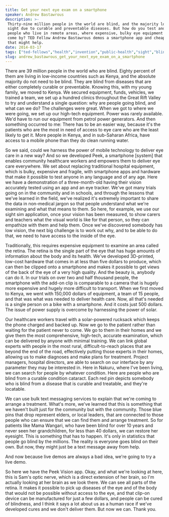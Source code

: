 ```yaml
---
title: Get your next eye exam on a smartphone
speaker: Andrew Bastawrous
description: >-
 Thirty-nine million people in the world are blind, and the majority lost their
 sight due to curable and preventable diseases. But how do you test and treat
 people who live in remote areas, where expensive, bulky eye equipment is hard to
 come by? TED Fellow Andrew Bastawrous demos a smartphone app and cheap hardware
 that might help.
date: 2014-03-17
tags: ["ted-fellows","health","invention","public-health","sight","blindness"]
slug: andrew_bastawrous_get_your_next_eye_exam_on_a_smartphone
---
```


There are 39 million people in the world who are blind. Eighty percent of them are living
in low-income countries such as Kenya, and the absolute majority do not need to be blind.
They are blind from diseases that are either completely curable or preventable. Knowing
this, with my young family, we moved to Kenya. We secured equipment, funds, vehicles, we
trained a team, we set up a hundred clinics throughout the Great Rift Valley to try and
understand a single question: why are people going blind, and what can we do? The
challenges were great. When we got to where we were going, we set up our high-tech
equipment. Power was rarely available. We'd have to run our equipment from petrol power
generators. And then something occurred to me: There has to be an easier way, because it's
the patients who are the most in need of access to eye care who are the least likely to
get it. More people in Kenya, and in sub-Saharan Africa, have access to a mobile phone than
they do clean running water.

So we said, could we harness the power of mobile technology to deliver eye care in a new
way? And so we developed Peek, a smartphone [system] that enables community healthcare
workers and empowers them to deliver eye care everywhere. We set about replacing
traditional hospital equipment, which is bulky, expensive and fragile, with smartphone
apps and hardware that make it possible to test anyone in any language and of any age.
Here we have a demonstration of a three-month-old having their vision accurately tested
using an app and an eye tracker. We've got many trials going on in the community and in
schools, and through the lessons that we've learned in the field, we've realized it's
extremely important to share the data in non-medical jargon so that people understand what
we're examining and what that means to them. So here, for example, we use our sight sim
application, once your vision has been measured, to show carers and teachers what the
visual world is like for that person, so they can empathize with them and help them. Once
we've discovered somebody has low vision, the next big challenge is to work out why, and
to be able to do that, we need to have access to the inside of the eye.

Traditionally, this requires expensive equipment to examine an area called the retina. The
retina is the single part of the eye that has huge amounts of information about the body
and its health. We've developed 3D-printed, low-cost hardware that comes in at less than
five dollars to produce, which can then be clipped onto a smartphone and makes it possible
to get views of the back of the eye of a very high quality. And the beauty is, anybody can
do it. In our trials on over two and half thousand people, the smartphone with the add-on
clip is comparable to a camera that is hugely more expensive and hugely more difficult to
transport. When we first moved to Kenya, we went with 150,000 dollars of equipment, a team
of 15 people, and that was what was needed to deliver health care. Now, all that's needed
is a single person on a bike with a smartphone. And it costs just 500 dollars. The issue
of power supply is overcome by harnessing the power of solar.

Our healthcare workers travel with a solar-powered rucksack which keeps the phone charged
and backed up. Now we go to the patient rather than waiting for the patient never to come.
We go to them in their homes and we give them the most comprehensive, high-tech, accurate
examination, which can be delivered by anyone with minimal training. We can link global
experts with people in the most rural, difficult-to-reach places that are beyond the end
of the road, effectively putting those experts in their homes, allowing us to make
diagnoses and make plans for treatment. Project managers, hospital directors, are able to
search on our interface by any parameter they may be interested in. Here in Nakuru, where
I've been living, we can search for people by whatever condition. Here are people who are
blind from a curable condition cataract. Each red pin depicts somebody who is blind from a
disease that is curable and treatable, and they're locatable.

We can use bulk text messaging services to explain that we're coming to arrange a
treatment. What's more, we've learned that this is something that we haven't built just for
the community but with the community. Those blue pins that drop represent elders, or local
leaders, that are connected to those people who can ensure that we can find them and
arrange treatment. So for patients like Mama Wangari, who have been blind for over 10 years
and never seen her grandchildren, for less than 40 dollars, we can restore her eyesight.
This is something that has to happen. It's only in statistics that people go blind by the
millions. The reality is everyone goes blind on their own. But now, they might just be a
text message away from help.

And now because live demos are always a bad idea, we're going to try a live
demo.

So here we have the Peek Vision app. Okay, and what we're looking at here, this is Sam's
optic nerve, which is a direct extension of her brain, so I'm actually looking at her
brain as we look there. We can see all parts of the retina. It makes it possible to pick
up diseases of the eye and of the body that would not be possible without access to the
eye, and that clip-on device can be manufactured for just a few dollars, and people can be
cured of blindness, and I think it says a lot about us as a human race if we've developed
cures and we don't deliver them. But now we can. Thank you.

<!--
ad_duration=3.33
comment_count=76
event="TED2014"
external_start_time=0
has_talk_citation=1
intro_duration=11.82
is_subtitle_required="False"
is_talk_featured="True"
language="en"
language_swap="False"
native_language="en"
number_of_related_talks=6
number_of_speakers=1
number_of_subtitled_videos=33
number_of_tags=6
number_of_talk_download_languages=33
number_of_talk_more_resources=1
number_of_talk_recommendations=0
number_of_talks_take_actions=0
post_ad_duration=0.83
published_timestamp="2014-04-30 15:16:55"
recording_date="2014-03-17"
speaker_description="Eye surgeon, inventor"
speaker_is_published=1
speaker_name="Andrew Bastawrous"
talk_name="Get your next eye exam on a smartphone"
talks_tags=["ted-fellows","health","invention","public-health","sight","blindness"]
talks_take_action=[]
url_audio="https://download.ted.com/talks/AndrewBastawrous_2014U.mp3?apikey=acme-roadrunner"
url_photo_speaker="https://pe.tedcdn.com/images/ted/3faff1fa7712db1f789772a1ec3e9ddb6fad6aba_254x191.jpg"
url_photo_talk="https://s3.amazonaws.com/talkstar-photos/uploads/29d9cae6-157f-4c6a-94b5-3c3eb4e0d32d/AndrewBastawrous_2014U-embed.jpg"
url_webpage="https://www.ted.com/talks/andrew_bastawrous_get_your_next_eye_exam_on_a_smartphone"
video_type_name="TED Stage Talk"
-->